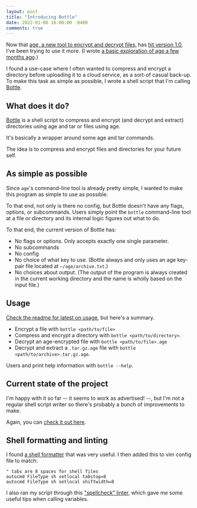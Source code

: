 ```yaml
---
layout: post
title: "Introducing Bottle"
date: 2022-01-06 16:08:00 -0400
comments: true
---
```


Now that [age, a new tool to encrypt and decrypt files,](https://github.com/FiloSottile/age) has [hit version 1.0](https://github.com/FiloSottile/age/releases/tag/v1.0.0), I've been trying to use it more. (I wrote [a basic exploration of age a few months ago](https://sts10.github.io/2021/09/06/exploring-age-1-point-0.html).)

I found a use-case where I often wanted to compress and encrypt a directory before uploading it to a cloud service, as a sort-of casual back-up. To make this task as simple as possible, I wrote a shell script that I'm calling [Bottle](https://github.com/sts10/bottle). 

## What does it do?

[Bottle](https://github.com/sts10/bottle) is a shell script to compress and encrypt (and decrypt and extract) directories using age and tar or files using age.

It's basically a wrapper around some age and tar commands.

The idea is to compress and encrypt files and directories for your future self. 

## As simple as possible

Since `age`'s command-line tool is already pretty simple, I wanted to make this program as simple to use as possible. 

To that end, not only is there no config, but Bottle doesn't have any flags, options, or subcommands. Users simply point the `bottle` command-line tool at a file or directory and its internal logic figures out what to do.

To that end, the current version of Bottle has:

- No flags or options. Only accepts exactly one single parameter.
- No subcommands
- No config
- No choice of what key to use. (Bottle always and only uses an age key-pair file located at `~/age/archive.txt`.)
- No choices about output. (The output of the program is always created in the current working directory and the name is wholly based on the input file.)

## Usage

[Check the readme for latest on usage](https://github.com/sts10/bottle/blob/main/readme.markdown#usage), but here's a summary.

- Encrypt a file with `bottle <path/to/file>`
- Compress and encrypt a directory with `bottle <path/to/directory>`. 
- Decrypt an age-encrypted file with `bottle <path/to/file>.age`
- Decrypt and extract a `.tar.gz.age` file with `bottle <path/to/archive>.tar.gz.age`.

Users and print help information with `bottle --help`.

## Current state of the project

I'm happy with it so far -- it seems to work as advertised! --, but I'm not a regular shell script writer so there's probably a bunch of improvements to make. 

Again, you can [check it out here](https://github.com/sts10/bottle).

## Shell formatting and linting

I found [a shell formatter](https://github.com/mvdan/sh#shfmt) that was very useful. I then added this to vim config file to match: 

```vim
" tabs are 8 spaces for shell files
autocmd FileType sh setlocal tabstop=8
autocmd FileType sh setlocal shiftwidth=8
```

I also ran my script through this ["spellcheck" linter](https://www.shellcheck.net/), which gave me some useful tips when calling variables.
